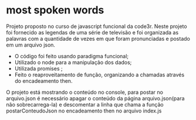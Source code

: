 # most spoken words 



Projeto proposto no curso de javascript funcional da code3r. Neste projeto foi fornecido as legendas de uma série de televisão e foi organizada as palavras com a quantidade de vezes em que foram pronunciadas e postado em um arquivo json.

- O código foi feito usando paradigma funcional;
- Utilizado o node para a manipulação dos dados;
- Utilizada promises ;
- Feito o reaproveitamento de função, organizando a chamadas através do encadeamento then.

O projeto está mostrando o conteúdo no console, para postar no arquivo.json é necessário apagar o conteúdo da página arquivo.json(para não sobrecarrega-la) e descomentar a linha que chama a função postarConteudoJson no encadeamento then no arquivo index.js